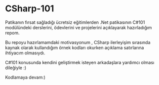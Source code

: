 # CSharp-101
Patikanın fırsat sağladığı ücretsiz eğitimlerden .Net patikasının C#101 modülündeki derslerini, ödevlerini ve projelerini açıklayarak hazırladığım repom.

Bu repoyu hazırlamamdaki motivasyonum , CSharp ilerleyişim sırasında kaynak olarak kullandığım örnek kodları okurken açıklama satırlarına ihtiyacım olmasıydı.

C#101 konusunda kendini geliştirmek isteyen arkadaşlara yardımcı olması dileğiyle :)

Kodlamaya devam:)
